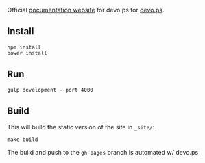 Official [documentation website](http://devo.ps) for devo.ps for [devo.ps](http://devo.ps).

## Install

    npm install
    bower install

## Run

    gulp development --port 4000

## Build

This will build the static version of the site in `_site/`:

    make build

The build and push to the `gh-pages` branch is automated w/ devo.ps